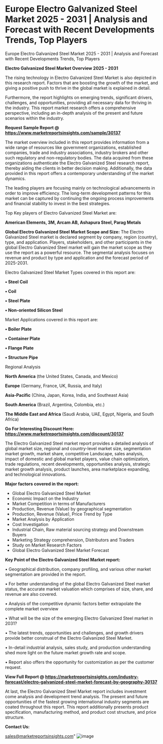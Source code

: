 # Europe Electro Galvanized Steel Market 2025 - 2031 | Analysis and Forecast with Recent Developments Trends, Top Players
Europe Electro Galvanized Steel Market 2025 - 2031 | Analysis and Forecast with Recent Developments Trends, Top Players

<Strong> Electro Galvanized Steel Market Overview 2025 - 2031</strong>

The rising technology in Electro Galvanized Steel Market is also depicted in this research report. Factors that are boosting the growth of the market, and giving a positive push to thrive in the global market is explained in detail.

Furthermore, the report highlights on emerging trends, significant drivers, challenges, and opportunities, providing all necessary data for thriving in the industry. This report market research offers a comprehensive perspective, including an in-depth analysis of the present and future scenarios within the industry.

<strong>Request Sample Report @ <a href=https://www.marketreportsinsights.com/sample/30137>https://www.marketreportsinsights.com/sample/30137</a></strong>

The market overview included in this report provides information from a wide range of resources like government organizations, established companies, trade and industry associations, industry brokers and other such regulatory and non-regulatory bodies. The data acquired from these organizations authenticate the Electro Galvanized Steel research report, thereby aiding the clients in better decision making. Additionally, the data provided in this report offers a contemporary understanding of the market dynamics.

The leading players are focusing mainly on technological advancements in order to improve efficiency. The long-term development patterns for this market can be captured by continuing the ongoing process improvements and financial stability to invest in the best strategies.

Top Key players of Electro Galvanized Steel Market are:

<strong>American Elements, 3M, Arcam AB, Ashapura Steel, Parag Metals</strong>

<strong><b>Global Electro Galvanized Steel Market Scope and Size:</b></strong>
The Electro Galvanized Steel market is declared segment by company, region (country), type, and application. Players, stakeholders, and other participants in the global Electro Galvanized Steel market will gain the market scope as they use the report as a powerful resource. The segmental analysis focuses on revenue and product by type and application and the forecast period of 2025-2031.

Electro Galvanized Steel Market Types covered in this report are:

<strong>• Steel Coil

• Coil

• Steel Plate

• Non-oriented Silicon Steel</strong>

Market Applications covered in this report are:

<strong>• Boiler Plate

• Container Plate

• Flange Plate

• Structure Pipe</strong> 

Regional Analysis

<strong>North America</strong> (the United States, Canada, and Mexico)

<strong>Europe</strong> (Germany, France, UK, Russia, and Italy)

<strong>Asia-Pacific</strong> (China, Japan, Korea, India, and Southeast Asia)

<strong>South America</strong> (Brazil, Argentina, Colombia, etc.)

<strong>The Middle East and Africa</strong> (Saudi Arabia, UAE, Egypt, Nigeria, and South Africa)

<strong>Go For Interesting Discount Here: <a href=https://www.marketreportsinsights.com/discount/30137>https://www.marketreportsinsights.com/discount/30137</a></strong>

The Electro Galvanized Steel market report provides a detailed analysis of global market size, regional and country-level market size, segmentation market growth, market share, competitive Landscape, sales analysis, impact of domestic and global market players, value chain optimization, trade regulations, recent developments, opportunities analysis, strategic market growth analysis, product launches, area marketplace expanding, and technological innovations.

<strong><b>Major factors covered in the report:</b></strong>
<ul>
  <li>Global Electro Galvanized Steel Market </li>
  <li>Economic Impact on the Industry</li>
  <li>Market Competition in terms of Manufacturers</li>
  <li>Production, Revenue (Value) by geographical segmentation</li>
  <li>Production, Revenue (Value), Price Trend by Type</li>
  <li>Market Analysis by Application</li>
  <li>Cost Investigation</li>
  <li>Industrial Chain, Raw material sourcing strategy and Downstream Buyers</li>
  <li>Marketing Strategy comprehension, Distributors and Traders</li>
  <li>Study on Market Research Factors</li>
  <li>Global Electro Galvanized Steel Market Forecast</li>
</ul>

<strong><b>Key Point of the Electro Galvanized Steel Market report:</b></strong>

• Geographical distribution, company profiling, and various other market segmentation are provided in the report.

• For better understanding of the global Electro Galvanized Steel market status, the accurate market valuation which comprises of size, share, and revenue are also covered.

• Analysis of the competitive dynamic factors better extrapolate the complete market overview

• What will be the size of the emerging Electro Galvanized Steel market in 2031?

• The latest trends, opportunities and challenges, and growth drivers provide better construal of the Electro Galvanized Steel Market.

• In-detail industrial analysis, sales study, and production understanding shed more light on the future market growth rate and scope.

• Report also offers the opportunity for customization as per the customer request.

<strong><b>View Full Report @ <a href=https://marketreportsinsights.com/industry-forecast/electro-galvanized-steel-market-forecast-by-geography-30137>https://marketreportsinsights.com/industry-forecast/electro-galvanized-steel-market-forecast-by-geography-30137</a></b></strong>


At last, the Electro Galvanized Steel Market report includes investment come analysis and development trend analysis. The present and future opportunities of the fastest growing international industry segments are coated throughout this report. This report additionally presents product specification, manufacturing method, and product cost structure, and price structure.

<strong>Contact Us:</strong>

sales@marketreportsinsights.com"
![image](https://github.com/user-attachments/assets/b9a36602-b5d4-42db-baa8-7f917f9990b0)

